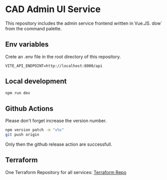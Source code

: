 # CAD Admin UI Service
This repository includes the admin service frontend written in Vue.JS.
dow` from the command palette.

## Env variables
Crete an .env file in the root directory of this repository. 
```
VITE_API_ENDPOINT=http://localhost:8000/api
```

## Local development

```sh
npm run dev
```

## Github Actions
Please don't forget increase the version number.
```sh
npm version patch -m "v%s"
git push origin
```
Only then the github release action are successfull.

## Terraform
One Terraform Repository for all services:
[Terraform Repo](https://github.com/LugsoIn2/cad-terraform-all.git)

 